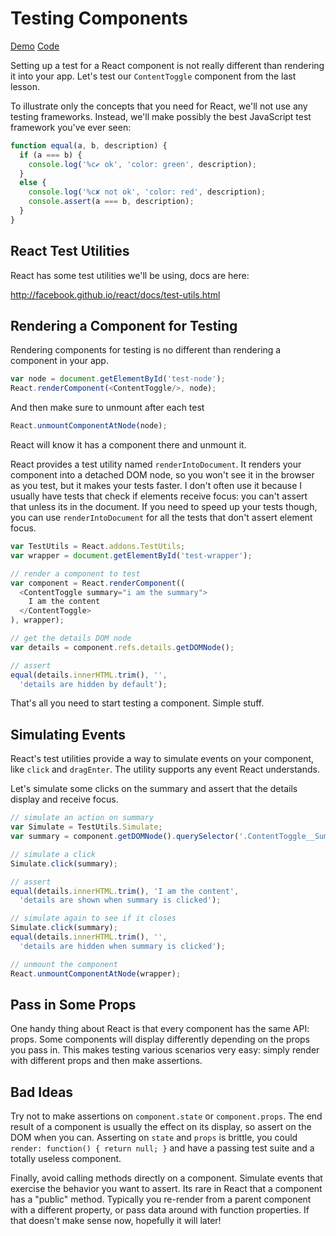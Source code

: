 Testing Components
==================

[Demo](http://rpflorence.github.io/react-training/code/ContentToggler/test-runner.html)
[Code](../code/ContentToggler/tests.js)

Setting up a test for a React component is not really different than
rendering it into your app. Let's test our `ContentToggle` component
from the last lesson.

To illustrate only the concepts that you need for React, we'll not use
any testing frameworks. Instead, we'll make possibly the best JavaScript
test framework you've ever seen:

```js
function equal(a, b, description) {
  if (a === b) {
    console.log('%c✔︎ ok', 'color: green', description);
  }
  else {
    console.log('%c✘ not ok', 'color: red', description);
    console.assert(a === b, description);
  }
}
```

React Test Utilities
--------------------

React has some test utilities we'll be using, docs are here:

http://facebook.github.io/react/docs/test-utils.html

Rendering a Component for Testing
---------------------------------

Rendering components for testing is no different than rendering a
component in your app.

```js
var node = document.getElementById('test-node');
React.renderComponent(<ContentToggle/>, node);
```

And then make sure to unmount after each test

```js
React.unmountComponentAtNode(node);
```

React will know it has a component there and unmount it.

React provides a test utility named `renderIntoDocument`. It renders
your component into a detached DOM node, so you won't see it in the
browser as you test, but it makes your tests faster. I don't often use
it because I usually have tests that check if elements receive focus:
you can't assert that unless its in the document. If you need to speed
up your tests though, you can use `renderIntoDocument` for all the tests
that don't assert element focus.

```js
var TestUtils = React.addons.TestUtils;
var wrapper = document.getElementById('test-wrapper');

// render a component to test
var component = React.renderComponent((
  <ContentToggle summary="i am the summary">
    I am the content
  </ContentToggle>
), wrapper);

// get the details DOM node
var details = component.refs.details.getDOMNode();

// assert
equal(details.innerHTML.trim(), '',
  'details are hidden by default');
```

That's all you need to start testing a component. Simple stuff.

Simulating Events
-----------------

React's test utilities provide a way to simulate events on your
component, like `click` and `dragEnter`. The utility supports any event
React understands.

Let's simulate some clicks on the summary and assert that the details
display and receive focus.

```js
// simulate an action on summary
var Simulate = TestUtils.Simulate;
var summary = component.getDOMNode().querySelector('.ContentToggle__Summary');

// simulate a click
Simulate.click(summary);

// assert
equal(details.innerHTML.trim(), 'I am the content',
  'details are shown when summary is clicked');

// simulate again to see if it closes
Simulate.click(summary);
equal(details.innerHTML.trim(), '',
  'details are hidden when summary is clicked');

// unmount the component
React.unmountComponentAtNode(wrapper);
```

Pass in Some Props
------------------

One handy thing about React is that every component has the same API:
props. Some components will display differently depending on the props
you pass in. This makes testing various scenarios very easy: simply
render with different props and then make assertions.

Bad Ideas
---------

Try not to make assertions on `component.state` or `component.props`.
The end result of a component is usually the effect on its display, so
assert on the DOM when you can. Asserting on `state` and `props` is
brittle, you could `render: function() { return null; }` and have a
passing test suite and a totally useless component.

Finally, avoid calling methods directly on a component. Simulate events
that exercise the behavior you want to assert. Its rare in React that a
component has a "public" method. Typically you re-render from a parent
component with a different property, or pass data around with function
properties. If that doesn't make sense now, hopefully it will later!

